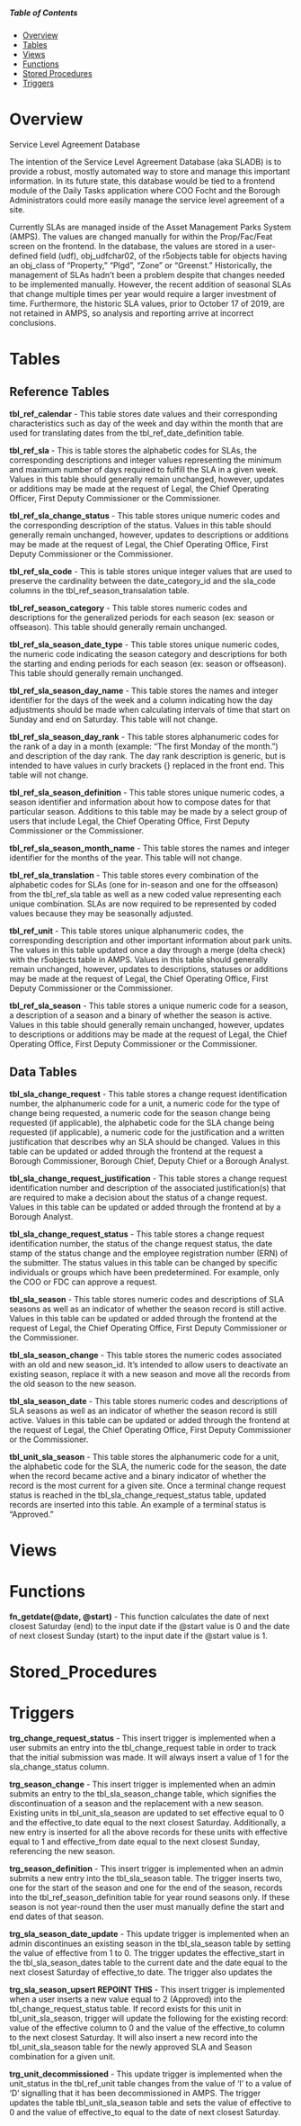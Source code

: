 ##### Table of Contents
* [Overview](#Overview)
* [Tables](#Tables)
* [Views](#Views)
* [Functions](#Functions)
* [Stored Procedures](#Stored_Procedures)
* [Triggers](#Triggers)

# Overview
Service Level Agreement Database

The intention of the Service Level Agreement Database (aka SLADB) is to provide a robust, mostly automated way to store and manage this important information. In its future state, this database would be tied to a frontend module of the Daily Tasks application where COO Focht and the Borough Administrators could more easily manage the service level agreement of a site.

Currently SLAs are managed inside of the Asset Management Parks System (AMPS). The values are changed manually for within the Prop/Fac/Feat screen on the frontend. In the database, the values are stored in a user-defined field (udf), obj_udfchar02, of the r5objects table for objects having an obj_class of “Property,” “Plgd”, “Zone” or “Greenst.” Historically, the management of SLAs hadn’t been a problem despite that changes needed to be implemented manually. However, the recent addition of seasonal SLAs that change multiple times per year would require a larger investment of time. Furthermore, the historic SLA values, prior to October 17 of 2019, are not retained in AMPS, so analysis and reporting arrive at incorrect conclusions.

# Tables
## Reference Tables

**tbl_ref_calendar** - This table stores date values and their corresponding characteristics such as day of the week and day within the month that are used for translating dates from the tbl_ref_date_definition table.

**tbl_ref_sla** - This is table stores the alphabetic codes for SLAs, the corresponding descriptions and integer values representing the minimum and maximum number of days required to fulfill the SLA in a given week. Values in this table should generally remain unchanged, however, updates or additions may be made at the request of Legal, the Chief Operating Officer, First Deputy Commissioner or the Commissioner.

**tbl_ref_sla_change_status** - This table stores unique numeric codes and the corresponding description of the status. Values in this table should generally remain unchanged, however, updates to descriptions or additions may be made at the request of Legal, the Chief Operating Office, First Deputy Commissioner or the Commissioner.

**tbl_ref_sla_code** - This is table stores unique integer values that are used to preserve the cardinality between the date_category_id and the sla_code columns in the tbl_ref_season_transalation table.

**tbl_ref_season_category** - This table stores numeric codes and descriptions for the generalized periods for each season (ex: season or offseason). This table should generally remain unchanged.

**tbl_ref_sla_season_date_type** - This table stores unique numeric codes, the numeric code indicating the season category and descriptions for both the starting and ending periods for each season (ex: season or offseason). This table should generally remain unchanged.

**tbl_ref_sla_season_day_name** - This table stores the names and integer identifier for the days of the week and a column indicating how the day adjustments should be made when calculating intervals of time that start on Sunday and end on Saturday. This table will not change.

**tbl_ref_sla_season_day_rank** - This table stores alphanumeric codes for the rank of a day in a month (example: “The first Monday of the month.”) and description of the day rank. The day rank description is generic, but is intended to have values in curly brackets {} replaced in the front end. This table will not change.

**tbl_ref_sla_season_definition** - This table stores unique numeric codes, a season identifier and  information about how to compose dates for that particular season. Additions to this table may be made by a select group of users that include Legal, the Chief Operating Office, First Deputy Commissioner or the Commissioner.

**tbl_ref_sla_season_month_name** - This table stores the names and integer identifier for the months of the year. This table will not change.

**tbl_ref_sla_translation** - This table stores every combination of the alphabetic codes for SLAs (one for in-season and one for the offseason) from the tbl_ref_sla table as well as a new coded value representing each unique combination.  SLAs are now required to be represented by coded values because they may be seasonally adjusted. 

**tbl_ref_unit** - This table stores unique alphanumeric codes, the corresponding description and other important information about park units. The values in this table updated once a day through a merge (delta check) with the r5objects table in AMPS. Values in this table should generally remain unchanged, however, updates to descriptions, statuses or additions may be made at the request of Legal, the Chief Operating Office, First Deputy Commissioner or the Commissioner.

**tbl_ref_sla_season** - This table stores a unique numeric code for a season, a description of a season and a binary of whether the season is active. Values in this table should generally remain unchanged, however, updates to descriptions or additions may be made at the request of Legal, the Chief Operating Office, First Deputy Commissioner or the Commissioner.

## Data Tables

**tbl_sla_change_request** - This table stores a change request identification number, the alphanumeric code for a unit, a numeric code for the type of change being requested, a numeric code for the season change being requested (if applicable), the alphabetic code for the SLA change being requested (if applicable), a numeric code for the justification and a written justification that describes why an SLA should be changed. Values in this table can be updated or added through the frontend at the request a Borough Commissioner, Borough Chief, Deputy Chief or a Borough Analyst.

**tbl_sla_change_request_justification** - This table stores a change request identification number and description of the associated justification(s) that are required to make a decision about the status of a change request. Values in this table can be updated or added through the frontend at by a Borough Analyst.

**tbl_sla_change_request_status** - This table stores a change request identification number, the status of the change request status, the date stamp of the status change and the employee registration number (ERN) of the submitter. The status values in this table can be changed by specific individuals or groups which have been predetermined. For example, only the COO or FDC can approve a request.

**tbl_sla_season** - This table stores numeric codes and descriptions of SLA seasons as well as an indicator of whether the season record is still active. Values in this table can be updated or added through the frontend at the request of Legal, the Chief Operating Office, First Deputy Commissioner or the Commissioner.

**tbl_sla_season_change** - This table stores the numeric codes associated with an old and new season_id. It’s intended to allow users to deactivate an existing season, replace it with a new season and move all the records from the old season to the new season.

**tbl_sla_season_date** - This table stores numeric codes and descriptions of SLA seasons as well as an indicator of whether the season record is still active. Values in this table can be updated or added through the frontend at the request of Legal, the Chief Operating Office, First Deputy Commissioner or the Commissioner.

**tbl_unit_sla_season** - This table stores the alphanumeric code for a unit, the alphabetic code for the SLA, the numeric code for the season, the date when the record became active and a binary indicator of whether the record is the most current for a given site. Once a terminal change request status is reached in the tbl_sla_change_request_status table, updated records are inserted into this table. An example of a terminal status is “Approved.”

# Views

# Functions

**fn_getdate(@date, @start)** - This function calculates the date of next closest Saturday (end) to the input date if the @start value is 0 and the date of next closest Sunday (start) to the input date if the @start value is 1.

# Stored_Procedures

# Triggers

**trg_change_request_status** - This insert trigger is implemented when a user submits an entry into the tbl_change_request table in order to track that the initial submission was made. It will always insert a value of 1 for the sla_change_status column.

**trg_season_change** - This insert trigger is implemented when an admin submits an entry to the tbl_sla_season_change table, which signifies the discontinuation of a season and the replacement with a new season. Existing units in tbl_unit_sla_season are updated to set effective equal to 0 and the effective_to date equal to the next closest Saturday. Additionally, a new entry is inserted for all the above records for these units with effective equal to 1 and effective_from date equal to the next closest Sunday, referencing the new season.

**trg_season_definition** - This insert trigger is implemented when an admin submits a new entry into the tbl_sla_season table. The trigger inserts two, one for the start of the season and one for the end of the season, records into the tbl_ref_season_definition table for year round seasons only. If these season is not year-round then the user must manually define the start and end dates of that season.

**trg_sla_season_date_update** - This update trigger is implemented when an admin discontinues an existing season in the tbl_sla_season table by setting the value of effective from 1 to 0. The trigger updates the effective_start in the tbl_sla_season_dates table to the current date and the date equal to the next closest Saturday of effective_to date. The trigger also updates the 

**trg_sla_season_upsert REPOINT THIS** - This insert trigger is implemented when a user inserts a new value equal to 2 (Approved) into the tbl_change_request_status table. If record exists for this unit in tbl_unit_sla_season, trigger will update the following for the existing record: value of the effective column to 0 and the value of the effective_to column to the next closest Saturday. It will also insert a new record into the tbl_unit_sla_season table for the newly approved SLA and Season combination for a given unit.

**trg_unit_decommissioned** - This update trigger is implemented when the unit_status in the tbl_ref_unit table changes from the value of ‘I’ to a value of ‘D’ signalling that it has been decommissioned in AMPS. The trigger updates the table tbl_unit_sla_season table and sets the value of effective to 0 and the value of effective_to equal to the date of next closest Saturday.
